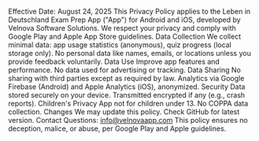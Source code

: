 Effective Date: August 24, 2025
This Privacy Policy applies to the Leben in Deutschland Exam Prep App ("App") for Android and iOS, developed by Velnova Software Solutions. We respect your privacy and comply with Google Play and Apple App Store guidelines.
Data Collection
We collect minimal data: app usage statistics (anonymous), quiz progress (local storage only).
No personal data like names, emails, or locations unless you provide feedback voluntarily.
Data Use
Improve app features and performance.
No data used for advertising or tracking.
Data Sharing
No sharing with third parties except as required by law.
Analytics via Google Firebase (Android) and Apple Analytics (iOS), anonymized.
Security
Data stored securely on your device.
Transmitted encrypted if any (e.g., crash reports).
Children's Privacy
App not for children under 13. No COPPA data collection.
Changes
We may update this policy. Check GitHub for latest version.
Contact
Questions: info@velnovaapp.com
This policy ensures no deception, malice, or abuse, per Google Play and Apple guidelines.